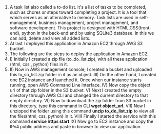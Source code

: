 1) A task list also called a to-do list. It's a list of tasks to be completed, such as chores or steps toward completing a project. It is a tool that which serves as an alternative to memory. Task lists are used in self-management, business management, project management, and software development. This project is designed with HTML,CSS(front-end), python in the back-end and by using SQLite3 database. In this we can add, delete and view all added lists.
2) At last I deployed this application in Amazon EC2 through AWS S3 bucket. 
3) The following are the steps to deploy the application in Amazon EC2.
4)    I) Initially I created a zip file (to_do_list.zip), with all these application (html, css , python) files in it.
5)    II) Now in AWS management console, I created a bucket and uploaded this to_so_list.zip folder in it as an object.
      III) On the other hand, I created one EC2 instance and launched it. Once when our instance starts running, open AWS Command Line Interface.
      IV) Now copy the object url of that zip folder in the S3 bucket.
      V) Next I created the empty directory through AWS CLI and changed the current directory to that empty directory.
      VI) Now to download the zip folder from S3 bucket in this directory, type this command in CLI **wget object_url**.
      VII) Now I unzipped the folder using this command **unzip to_do_list.zip** to view all the files(html, css, python) in it.
      VIII) Finally I started the service with this command **service https start**
      IX) Now go to EC2 instance and copy the IPv4 public address and paste in browser to view our application. 

